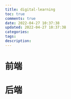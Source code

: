 ```yaml
---
title: digital-learning
toc: true
comments: true
date: 2022-04-27 10:37:38
updated: 2022-04-27 10:37:38
categories:
tags:
description:
---
```


# 前端



# 后端
